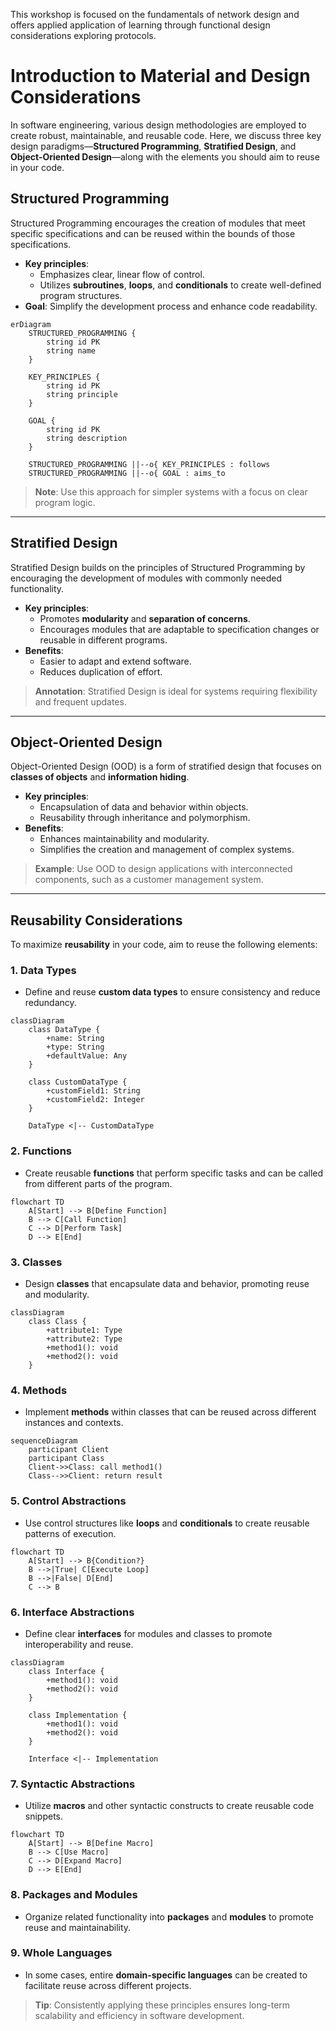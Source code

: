 This workshop is focused on the fundamentals of network design and offers
applied application of learning through functional design considerations exploring protocols. 


# Introduction to Material and Design Considerations

In software engineering, various design methodologies are employed to create robust, maintainable, and reusable code. Here, we discuss three key design paradigms—**Structured Programming**, **Stratified Design**, and **Object-Oriented Design**—along with the elements you should aim to reuse in your code.

## Structured Programming
Structured Programming encourages the creation of modules that meet specific specifications and can be reused within the bounds of those specifications.  
- **Key principles**:  
  - Emphasizes clear, linear flow of control.  
  - Utilizes **subroutines**, **loops**, and **conditionals** to create well-defined program structures.  
- **Goal**: Simplify the development process and enhance code readability.

```mermaid
erDiagram
    STRUCTURED_PROGRAMMING {
        string id PK
        string name
    }
    
    KEY_PRINCIPLES {
        string id PK
        string principle
    }
    
    GOAL {
        string id PK
        string description
    }

    STRUCTURED_PROGRAMMING ||--o{ KEY_PRINCIPLES : follows
    STRUCTURED_PROGRAMMING ||--o{ GOAL : aims_to
```

> **Note**: Use this approach for simpler systems with a focus on clear program logic.

---

## Stratified Design
Stratified Design builds on the principles of Structured Programming by encouraging the development of modules with commonly needed functionality.  
- **Key principles**:  
  - Promotes **modularity** and **separation of concerns**.  
  - Encourages modules that are adaptable to specification changes or reusable in different programs.  
- **Benefits**:  
  - Easier to adapt and extend software.  
  - Reduces duplication of effort.

> **Annotation**: Stratified Design is ideal for systems requiring flexibility and frequent updates.

---

## Object-Oriented Design
Object-Oriented Design (OOD) is a form of stratified design that focuses on **classes of objects** and **information hiding**.  
- **Key principles**:  
  - Encapsulation of data and behavior within objects.  
  - Reusability through inheritance and polymorphism.  
- **Benefits**:  
  - Enhances maintainability and modularity.  
  - Simplifies the creation and management of complex systems.  

> **Example**: Use OOD to design applications with interconnected components, such as a customer management system.

---

## Reusability Considerations
To maximize **reusability** in your code, aim to reuse the following elements:

### 1. **Data Types**
- Define and reuse **custom data types** to ensure consistency and reduce redundancy.

```mermaid
classDiagram
    class DataType {
        +name: String
        +type: String
        +defaultValue: Any
    }

    class CustomDataType {
        +customField1: String
        +customField2: Integer
    }

    DataType <|-- CustomDataType
```


### 2. **Functions**
- Create reusable **functions** that perform specific tasks and can be called from different parts of the program.

```mermaid
flowchart TD
    A[Start] --> B[Define Function]
    B --> C[Call Function]
    C --> D[Perform Task]
    D --> E[End]
```

### 3. **Classes**
- Design **classes** that encapsulate data and behavior, promoting reuse and modularity.

```mermaid
classDiagram
    class Class {
        +attribute1: Type
        +attribute2: Type
        +method1(): void
        +method2(): void
    }
```

### 4. **Methods**
- Implement **methods** within classes that can be reused across different instances and contexts.

```mermaid
sequenceDiagram
    participant Client
    participant Class
    Client->>Class: call method1()
    Class-->>Client: return result
```

### 5. **Control Abstractions**
- Use control structures like **loops** and **conditionals** to create reusable patterns of execution.

```mermaid
flowchart TD
    A[Start] --> B{Condition?}
    B -->|True| C[Execute Loop]
    B -->|False| D[End]
    C --> B
```


### 6. **Interface Abstractions**
- Define clear **interfaces** for modules and classes to promote interoperability and reuse.

```mermaid
classDiagram
    class Interface {
        +method1(): void
        +method2(): void
    }

    class Implementation {
        +method1(): void
        +method2(): void
    }

    Interface <|-- Implementation
```


### 7. **Syntactic Abstractions**
- Utilize **macros** and other syntactic constructs to create reusable code snippets.

```mermaid
flowchart TD
    A[Start] --> B[Define Macro]
    B --> C[Use Macro]
    C --> D[Expand Macro]
    D --> E[End]
```

### 8. **Packages and Modules**
- Organize related functionality into **packages** and **modules** to promote reuse and maintainability.






### 9. **Whole Languages**
- In some cases, entire **domain-specific languages** can be created to facilitate reuse across different projects.


> **Tip**: Consistently applying these principles ensures long-term scalability and efficiency in software development.
